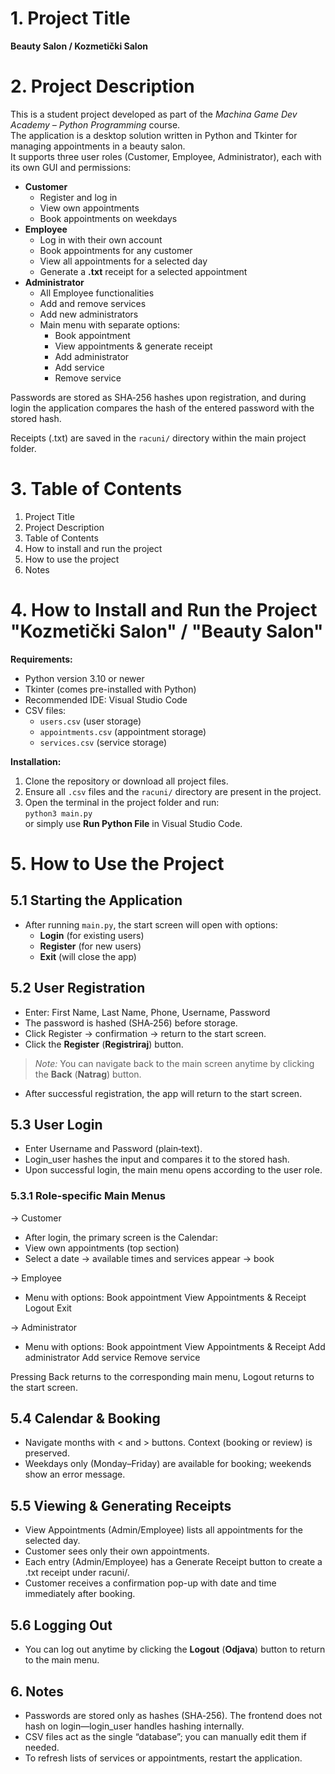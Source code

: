 
# 1. Project Title

**Beauty Salon / Kozmetički Salon**

# 2. Project Description

This is a student project developed as part of the *Machina Game Dev Academy – Python Programming* course.  
The application is a desktop solution written in Python and Tkinter for managing appointments in a beauty salon.  
It supports three user roles (Customer, Employee, Administrator), each with its own GUI and permissions:

- **Customer**  
  - Register and log in  
  - View own appointments  
  - Book appointments on weekdays  
- **Employee**  
  - Log in with their own account  
  - Book appointments for any customer  
  - View all appointments for a selected day  
  - Generate a **.txt** receipt for a selected appointment  
- **Administrator**  
  - All Employee functionalities  
  - Add and remove services  
  - Add new administrators  
  - Main menu with separate options:  
    - Book appointment  
    - View appointments & generate receipt  
    - Add administrator  
    - Add service  
    - Remove service

Passwords are stored as SHA‑256 hashes upon registration, and during login the application compares the hash of the entered password with the stored hash.

Receipts (.txt) are saved in the `racuni/` directory within the main project folder.

# 3. Table of Contents
1. Project Title
2. Project Description
3. Table of Contents 
4. How to install and run the project
5. How to use the project
6. Notes

# 4. How to Install and Run the Project "Kozmetički Salon" / "Beauty Salon"

**Requirements:**
- Python version 3.10 or newer
- Tkinter (comes pre-installed with Python)
- Recommended IDE: Visual Studio Code
- CSV files:  
  - `users.csv` (user storage)  
  - `appointments.csv` (appointment storage)  
  - `services.csv` (service storage)  

**Installation:**
1. Clone the repository or download all project files.
2. Ensure all `.csv` files and the `racuni/` directory are present in the project.
3. Open the terminal in the project folder and run:  
   `python3 main.py`  
   or simply use **Run Python File** in Visual Studio Code.

# 5. How to Use the Project

## 5.1 Starting the Application
- After running `main.py`, the start screen will open with options:
  - **Login** (for existing users)
  - **Register** (for new users)
  - **Exit** (will close the app)

## 5.2 User Registration
- Enter: First Name, Last Name, Phone, Username, Password
- The password is hashed (SHA‑256) before storage.
- Click Register → confirmation → return to the start screen.
- Click the **Register** (**Registriraj**) button.

> *Note:* You can navigate back to the main screen anytime by clicking the **Back** (**Natrag**) button.

- After successful registration, the app will return to the start screen.

## 5.3 User Login
- Enter Username and Password (plain‑text).
- Login_user hashes the input and compares it to the stored hash.
- Upon successful login, the main menu opens according to the user role.

### 5.3.1 Role‑specific Main Menus
-> Customer
  - After login, the primary screen is the Calendar:
  - View own appointments (top section)
  - Select a date → available times and services appear → book

-> Employee
  - Menu with options:
    Book appointment
    View Appointments & Receipt
    Logout
    Exit

-> Administrator
  - Menu with options:
    Book appointment
    View Appointments & Receipt
    Add administrator
    Add service
    Remove service

Pressing Back returns to the corresponding main menu, Logout returns to the start screen.

## 5.4 Calendar & Booking
- Navigate months with < and > buttons. Context (booking or review) is preserved.
- Weekdays only (Monday–Friday) are available for booking; weekends show an error message.

## 5.5 Viewing & Generating Receipts
- View Appointments (Admin/Employee) lists all appointments for the selected day.
- Customer sees only their own appointments.
- Each entry (Admin/Employee) has a Generate Receipt button to create a .txt receipt under racuni/.
- Customer receives a confirmation pop-up with date and time immediately after booking.

## 5.6 Logging Out
- You can log out anytime by clicking the **Logout** (**Odjava**) button to return to the main menu.

## 6. Notes 
- Passwords are stored only as hashes (SHA‑256). The frontend does not hash on login—login_user handles hashing internally. 
- CSV files act as the single “database”; you can manually edit them if needed.
- To refresh lists of services or appointments, restart the application.

